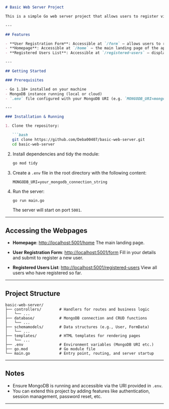 
````markdown
# Basic Web Server Project

This is a simple Go web server project that allows users to register via a form, view the homepage, and see a list of registered users.

---

## Features

- **User Registration Form**: Accessible at `/form` — allows users to register by providing their name, username, email, and password.
- **Homepage**: Accessible at `/home` — the main landing page of the application.
- **Registered Users List**: Accessible at `/registered-users` — displays a list of all users who have registered.

---

## Getting Started

### Prerequisites

- Go 1.18+ installed on your machine
- MongoDB instance running (local or cloud)
- `.env` file configured with your MongoDB URI (e.g. `MONGODB_URI=mongodb+srv://....`)

---

### Installation & Running

1. Clone the repository:

   ```bash
   git clone https://github.com/Deba00407/basic-web-server.git
   cd basic-web-server
````

2. Install dependencies and tidy the module:

   ```bash
   go mod tidy
   ```

3. Create a `.env` file in the root directory with the following content:

   ```
   MONGODB_URI=your_mongodb_connection_string
   ```

4. Run the server:

   ```bash
   go run main.go
   ```

   The server will start on port `5001`.

---

## Accessing the Webpages

* **Homepage**: [http://localhost:5001/home](http://localhost:5001/home)
  The main landing page.

* **User Registration Form**: [http://localhost:5001/form](http://localhost:5001/form)
  Fill in your details and submit to register a new user.

* **Registered Users List**: [http://localhost:5001/registered-users](http://localhost:5001/registered-users)
  View all users who have registered so far.

---

## Project Structure

```
basic-web-server/
├── controllers/        # Handlers for routes and business logic
│   └── ...             
├── database/           # MongoDB connection and CRUD functions
│   └── ...             
├── schemamodels/       # Data structures (e.g., User, FormData)
│   └── ...             
├── templates/          # HTML templates for rendering pages
│   └── ...             
├── .env                # Environment variables (MongoDB URI etc.)
├── go.mod              # Go module file
└── main.go             # Entry point, routing, and server startup
```

---

## Notes

* Ensure MongoDB is running and accessible via the URI provided in `.env`.
* You can extend this project by adding features like authentication, session management, password reset, etc.
---
